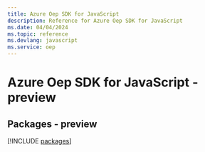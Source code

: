 ```yaml
---
title: Azure Oep SDK for JavaScript
description: Reference for Azure Oep SDK for JavaScript
ms.date: 04/04/2024
ms.topic: reference
ms.devlang: javascript
ms.service: oep
---
```

# Azure Oep SDK for JavaScript - preview
## Packages - preview
[!INCLUDE [packages](oep-index.md)]